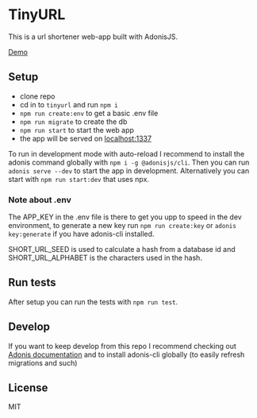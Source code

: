 # TinyURL

This is a url shortener web-app built with AdonisJS.

[Demo](http://46.101.121.26/)

## Setup

- clone repo
- cd in to `tinyurl` and run `npm i`
- `npm run create:env` to get a basic .env file
- `npm run migrate` to create the db
- `npm run start` to start the web app
- the app will be served on [localhost:1337](localhost:1337)

To run in development mode with auto-reload I recommend to install the adonis command globally with `npm i -g @adonisjs/cli`. Then you can run `adonis serve --dev` to start the app in development. Alternatively you can start with `npm run start:dev` that uses npx.

### Note about .env

The APP_KEY in the .env file is there to get you upp to speed in the dev environment, to generate a new key run `npm run create:key` or `adonis key:generate` if you have adonis-cli installed.

SHORT_URL_SEED is used to calculate a hash from a database id
and SHORT_URL_ALPHABET is the characters used in the hash.

## Run tests

After setup you can run the tests with `npm run test`.

## Develop

If you want to keep develop from this repo I recommend checking out [Adonis documentation](https://adonisjs.com/) and to install adonis-cli globally (to easily refresh migrations and such)

## License

MIT
